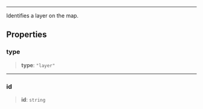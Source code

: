 ***

Identifies a layer on the map.

## Properties

### type

> **type**: `"layer"`

***

### id

> **id**: `string`
